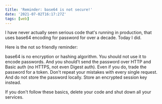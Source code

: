 ```yaml
---
title: 'Reminder: base64 is not secure!'
date: '2021-07-02T16:17:27Z'
tags: [web]
---
```


I have never actually seen serious code that's running in production, that uses base64 encoding for password for over a decade.
Today I did.

Here is the not so friendly reminder:

base64 is no encryption or hashing algorithm. You should not use it to encode passwords.
And you should't send the password over HTTP and Basic auth (no HTTPS, not even Digest auth).
Even if you do, trade the password for a token. Don't repeat your mistakes with every single request.
And do not store the password locally. Store an encrypted session key instead.

If you don't follow these basics, delete your code and shut down all your services.

